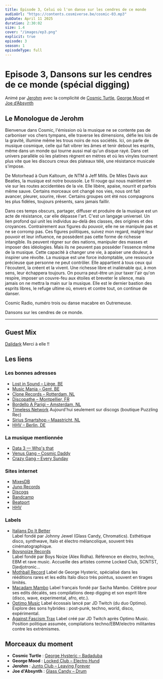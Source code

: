 ```yaml
---
title: Episode 3, Celui où l'on danse sur les cendres de ce monde
audioUrl: "https://contents.cosmiverse.be/cosmic-03.mp3"
pubDate: April 11 2025
duration: 2:30:02
size: 1.4
cover: "/images/ep3.png"
explicit: true
episode: 3
season: 1
episodeType: full
---
```


# Episode 3, Dansons sur les cendres de ce monde (spécial digging)

Animé par [Jerohm](https://jerohm.com/) avec la complicité de [Cosmic Turtle](https://i.seadn.io/gcs/files/a552993aecdcdb0aedd93116bc207e59.png?auto=format&w=1400&fr=1), [George Mood](https://soundcloud.com/george_mood) et [Joe d’Absynth](https://soundcloud.com/gregory-berger-1)

## Le Monologue de Jerohm

Bienvenue dans Cosmic, l'émission où la musique ne se contente pas de carboniser vos chers tympans, elle traverse les dimensions, défie les lois de la gravité, illumine même les trous noirs de nos sociétés. Ici, on parle de musique cosmique, celle qui fait vibrer les âmes et tenir debout les esprits, même dans un monde qui tourne aussi mal qu'un disque rayé. 
Dans cet univers parallèle où les platines règnent en mètres et où les vinyles tournent plus vite que les discours creux des plateaux télé, une résistance musicale s'impose. 

De Motorhead à Oum Kaltoum, de NTM à Jeff Mills. De Miles Davis aux Beatles, la musique est notre boussole. Le fil rouge qui nous maintient en vie sur les routes accidentées de la vie. Elle libère, apaise, nourrit et parfois même sauve. 
Certains morceaux ont changé nos vies, nous ont fait avancer, pleurer, sourire, rêver. 
Certains groupes ont été nos compagnons les plus fidèles, toujours présents, sans jamais faillir. 

Dans ces temps obscurs, partager, diffuser et produire de la musique est un acte de résistance, car elle dépasse l'art. C'est un langage universel. Un lien profond qui unit les individus au-delà des classes, des origines et des croyances. Contrairement aux figures du pouvoir, elle ne se manipule pas et ne se corromp pas. Ces figures politiques, suivez mon regard, malgré leur pouvoir et leur influence, ne possèdent pas cette forme de richesse intangible. Ils peuvent régner sur des nations, manipuler des masses et imposer des idéologies. Mais ils ne peuvent pas posséder l'essence même de la musique. Cette capacité à changer une vie, à apaiser une douleur, à inspirer une révolte. 
La musique est une force indomptable, une ressource précieuse que personne ne peut contrôler. Elle appartient à tous ceux qui l'écoutent, la créent et la vivent. Une richesse libre et inaliénable qui, à mon sens, leur échappera toujours. 
On pourra peut-être un jour taxer l'air qu'on respire, imposer un couvre-feu aux étoiles et breveter le silence, mais jamais on ne mettra la main sur la musique. Elle est le dernier bastion des esprits libres, le refuge ultime où, envers et contre tout, on continue de danser. 

Cosmic Radio, numéro trois ou danse macabre en Outremeuse. 

Dansons sur les cendres de ce monde.

--- 

## Guest Mix

[Dalidark](https://soundcloud.com/el-onore-goffin) Merci à elle !!


## Les liens 

### Les bonnes adresses
- [Lost in Sound – Liège, BE](https://www.lostinsound.be/)
- [Music Mania – Gent, BE](https://www.musicmaniarecords.be/)
- [Clone Records – Rotterdam, NL](https://clone.nl/)
- [Discopathe – Montpellier, FR](https://www.lediscopathe.com/)
- [Bordello A Parigi – Amsterdam, NL](https://bordelloaparigi.com/)
- [Timeless Network](https://www.discogs.com/seller/puzzling.rec/profile) Aujourd'hui seulement sur discogs (boutique Puzzling Rec)
- [Sirius Smartshop – Maastricht, NL](https://www.sirius.nl/)
- [HHV – Berlin, DE](https://www.hhv.de/)

### La musique mentionnée

- [Data 3 — Who's that](https://www.youtube.com/watch?v=uC7wwtFQE44)
- [Venus Gang – Cosmic Daddy](https://www.youtube.com/watch?v=lh9hA_x53Ts)
- [Crazy Gang – Every Sunday](https://youtu.be/rgQ2Wv_TT9A?si=04xSrK65HoVRF7ui)

### Sites internet
- [MixesDB](https://www.mixesdb.com/)
- [Juno Records](https://www.juno.co.uk/)
- [Discogs](https://www.discogs.com/)
- [Bandcamp](https://bandcamp.com/)
- [Beatport](https://www.beatport.com/)
- [HHV](https://www.hhv.de/)

### Labels
- [Italians Do It Better](https://italiansdoitbetter.bandcamp.com/)  
  Label fondé par Johnny Jewel (Glass Candy, Chromatics). Esthétique disco, synthwave, Italo et électro mélancolique, souvent très cinématographique.
- [Boysnoize Records](https://boysnoize.com/)  
  Label fondé par Boys Noize (Alex Ridha). Référence en électro, techno, EBM et rave music. Accueille des artistes comme Locked Club, SCNTST, Djedjotronic…
- [Mothball Record](https://mothball-record.bandcamp.com)
  Label de George Hysteric, spécialisé dans les rééditions rares et les edits Italo disco très pointus, souvent en tirages limités.
- [Macadam Mambo](https://macadammambo.bandcamp.com/)
  Label français fondé par Sacha Mambo. Célèbre pour ses edits décalés, ses compilations deep digging et son esprit libre (disco, wave, experimental, afro, etc.).
- [Optimo Music](https://optimomusic.bandcamp.com/) 
  Label écossais lancé par JD Twitch (du duo Optimo). Explore des sons hybrides : post-punk, techno, world, disco, expérimental.
- [Against Fascism Trax](https://optimomusic.bandcamp.com/album/against-fascism-trax-bundle)
  Label créé par JD Twitch après Optimo Music. Position politique assumée, compilations techno/EBM/electro militantes contre les extrémismes.

## Morceaux du moment

- **Cosmic Turtle** : [George Hysteric – Badaduba](https://youtu.be/kflYmKNMY_k?si=0pxNw2uNqRk3IdwH)
- **George Mood** : [Locked Club – Electro Hund](https://youtu.be/06ELk4anR8c?si=jaZCvxPwtbVpUEL3)
- **Jerohm** : [Junto Club – Leaving Forever](https://youtu.be/ICrs6gafi0I?si=8oQFgRF5F6F_nAF2)
- **Joe d'Absynth** : [Glass Candy – Drum](https://youtu.be/JxPqT3pjKgs?si=SDDSgYrT4ewjsXHP)

